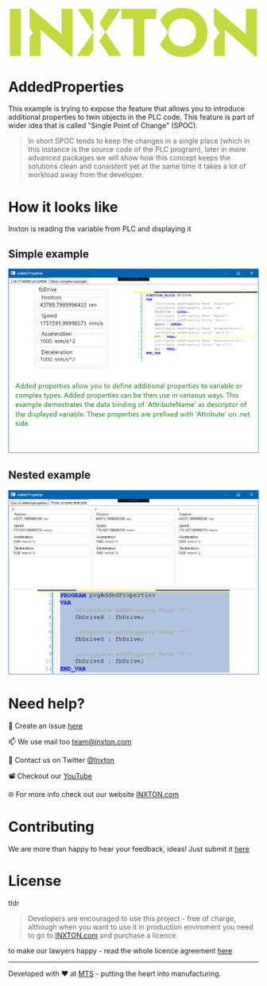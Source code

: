 ![Inxton logo](..\assets\logo.png)

#  AddedProperties

This example is trying to expose the feature that allows you to introduce additional properties to twin objects in the PLC code. This feature is part of wider idea that is called "Single Point of Change" (SPOC).

> In short SPOC tends to keep the changes in a single place (which in this instance is the source code of the PLC program), later in more advanced packages we will show how this concept keeps the solutions clean and consistent yet at the same time it takes a lot of workload away from the developer.

# How it looks like

Inxton is reading the variable from PLC and displaying it
## Simple example
![Inxton logo](..\assets\addedPropertyUse1.png)
## Nested example
![Inxton logo](..\assets\addedPropertyUse2.png)


# Need help?

🧪 Create an issue [here](https://github.com/Inxton/Feedback/issues/new/choose)

📫 We use mail too team@inxton.com 

🐤 Contact us on Twitter [@Inxton](https://twitter.com/inxtonteam)

📽 Checkout our [YouTube](https://www.youtube.com/channel/UCB3EcnWyLSsV5gqSt8PRDXA/featured)

🌐 For more info check out our website [INXTON.com](https://www.inxton.com/)


# Contributing

We are more than happy to hear your feedback, ideas!
Just submit it [here](https://github.com/Inxton/Feedback/issues/new/choose)  


# License
tldr
> Developers are encouraged to use this project -  free of charge, although when you want to use it in production enviroment you need to go to  [INXTON.com](https://www.inxton.com/) and purchase a licence.

to make our lawyers happy - read the whole licence agreement [here](https://github.com/Inxton/about/blob/master/license.md)



---
Developed with ♥ at [MTS](https://www.mts.sk/) - putting the heart into manufacturing.
 

